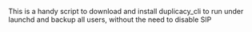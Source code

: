 This is a handy script to download and install duplicacy_cli to run under launchd and backup all users, without the need to disable SIP
